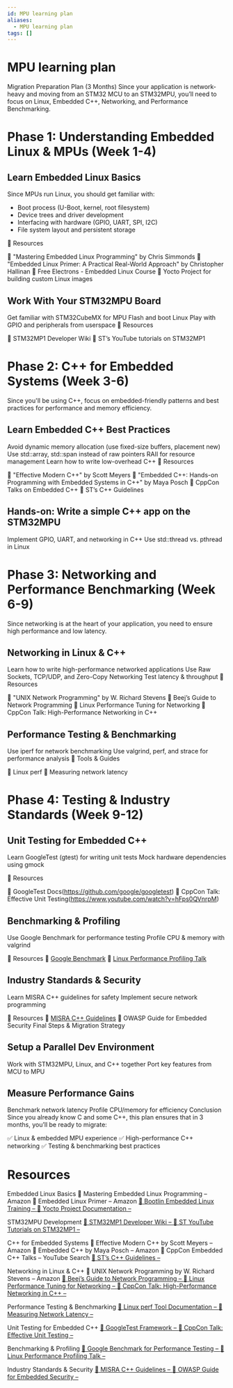 ```yaml
---
id: MPU learning plan
aliases:
  - MPU learning plan
tags: []
---
```


# MPU learning plan

Migration Preparation Plan (3 Months)
Since your application is network-heavy and moving from an STM32 MCU to an STM32MPU, you’ll need to focus on Linux, Embedded C++, Networking, and Performance Benchmarking.

# Phase 1: Understanding Embedded Linux & MPUs (Week 1-4)
## Learn Embedded Linux Basics
Since MPUs run Linux, you should get familiar with:

- Boot process (U-Boot, kernel, root filesystem)
- Device trees and driver development
- Interfacing with hardware (GPIO, UART, SPI, I2C)
- File system layout and persistent storage

📌 Resources

📖 "Mastering Embedded Linux Programming" by Chris Simmonds
📖 "Embedded Linux Primer: A Practical Real-World Approach" by Christopher Hallinan
🎥 Free Electrons - Embedded Linux Course
📝 Yocto Project for building custom Linux images

## Work With Your STM32MPU Board

Get familiar with STM32CubeMX for MPU
Flash and boot Linux
Play with GPIO and peripherals from userspace
📌 Resources

📝 STM32MP1 Developer Wiki
🎥 ST’s YouTube tutorials on STM32MP1
# Phase 2: C++ for Embedded Systems (Week 3-6)
Since you'll be using C++, focus on embedded-friendly patterns and best practices for performance and memory efficiency.

## Learn Embedded C++ Best Practices

Avoid dynamic memory allocation (use fixed-size buffers, placement new)
Use std::array, std::span instead of raw pointers
RAII for resource management
Learn how to write low-overhead C++
📌 Resources

📖 "Effective Modern C++" by Scott Meyers
📖 "Embedded C++: Hands-on Programming with Embedded Systems in C++" by Maya Posch
📝 CppCon Talks on Embedded C++
📝 ST’s C++ Guidelines

## Hands-on: Write a simple C++ app on the STM32MPU

Implement GPIO, UART, and networking in C++
Use std::thread vs. pthread in Linux
# Phase 3: Networking and Performance Benchmarking (Week 6-9)
Since networking is at the heart of your application, you need to ensure high performance and low latency.

## Networking in Linux & C++

Learn how to write high-performance networked applications
Use Raw Sockets, TCP/UDP, and Zero-Copy Networking
Test latency & throughput
📌 Resources

📖 "UNIX Network Programming" by W. Richard Stevens
📝 Beej’s Guide to Network Programming
📝 Linux Performance Tuning for Networking
🎥 CppCon Talk: High-Performance Networking in C++

## Performance Testing & Benchmarking

Use iperf for network benchmarking
Use valgrind, perf, and strace for performance analysis
📌 Tools & Guides

📝 Linux perf
📝 Measuring network latency

# Phase 4: Testing & Industry Standards (Week 9-12)

## Unit Testing for Embedded C++

Learn GoogleTest (gtest) for writing unit tests
Mock hardware dependencies using gmock

📌 Resources

📝 GoogleTest Docs(https://github.com/google/googletest)
🎥 CppCon Talk: Effective Unit Testing(https://www.youtube.com/watch?v=hFps0QVnrpM)

## Benchmarking & Profiling

Use Google Benchmark for performance testing
Profile CPU & memory with valgrind

📌 Resources
📝 [Google Benchmark](https://github.com/google/benchmark)
🎥 [Linux Performance Profiling Talk](https://www.youtube.com/watch?v=14aG3JK2E2A)

## Industry Standards & Security

Learn MISRA C++ guidelines for safety
Implement secure network programming

📌 Resources
📝 [MISRA C++ Guidelines](https://www.misra.org.uk/)
📝 OWASP Guide for Embedded Security
Final Steps & Migration Strategy

## Setup a Parallel Dev Environment

Work with STM32MPU, Linux, and C++ together
Port key features from MCU to MPU

## Measure Performance Gains

Benchmark network latency
Profile CPU/memory for efficiency
Conclusion
Since you already know C and some C++, this plan ensures that in 3 months, you’ll be ready to migrate:

✅ Linux & embedded MPU experience
✅ High-performance C++ networking
✅ Testing & benchmarking best practices

# Resources
Embedded Linux Basics
📖 Mastering Embedded Linux Programming – Amazon
📖 Embedded Linux Primer – Amazon
[🎥 Bootlin Embedded Linux Training – ](https://bootlin.com/training/embedded-linux/)
[📝 Yocto Project Documentation – ](https://www.yoctoproject.org/docs/)

STM32MPU Development
[📝 STM32MP1 Developer Wiki – ](https://wiki.st.com/stm32mpu/wiki/Main_Page)
[🎥 ST YouTube Tutorials on STM32MP1 – ](https://www.youtube.com/playlist?list=PLnMKNibPkDnFYUsBQDaRdE3lUnQNp4kYE)

C++ for Embedded Systems
📖 Effective Modern C++ by Scott Meyers – Amazon
📖 Embedded C++ by Maya Posch – Amazon
📝 CppCon Embedded C++ Talks – YouTube Search
[📝 ST’s C++ Guidelines – ](https://community.st.com/t5/stm32-mcus/how-to-use-c-with-stm32cubeide/ta-p/49534)

Networking in Linux & C++
📖 UNIX Network Programming by W. Richard Stevens – Amazon
[📝 Beej’s Guide to Network Programming – ](https://beej.us/guide/bgnet/)
[📝 Linux Performance Tuning for Networking – ](https://www.brendangregg.com/linuxperf.html)
[🎥 CppCon Talk: High-Performance Networking in C++ – ](https://www.youtube.com/watch?v=K7n1VtZ48eM)

Performance Testing & Benchmarking
[📝 Linux perf Tool Documentation – ](https://perf.wiki.kernel.org/index.php/Tutorial)
[📝 Measuring Network Latency – ](https://man7.org/linux/man-pages/man8/latencytop.8.html)

Unit Testing for Embedded C++
[📝 GoogleTest Framework – ](https://github.com/google/googletest)
[🎥 CppCon Talk: Effective Unit Testing – ](https://www.youtube.com/watch?v=hFps0QVnrpM)

Benchmarking & Profiling
[📝 Google Benchmark for Performance Testing – ](https://github.com/google/benchmark)
[🎥 Linux Performance Profiling Talk – ](https://www.youtube.com/watch?v=14aG3JK2E2A)

Industry Standards & Security
[📝 MISRA C++ Guidelines – ](https://www.misra.org.uk)
[📝 OWASP Guide for Embedded Security – ](https://owasp.org/www-project-embedded-application-security/)
